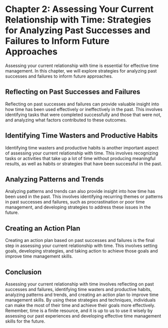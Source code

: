 Chapter 2: Assessing Your Current Relationship with Time: Strategies for Analyzing Past Successes and Failures to Inform Future Approaches
==========================================================================================================================================

Assessing your current relationship with time is essential for effective time management. In this chapter, we will explore strategies for analyzing past successes and failures to inform future approaches.

Reflecting on Past Successes and Failures
-----------------------------------------

Reflecting on past successes and failures can provide valuable insight into how time has been used effectively or ineffectively in the past. This involves identifying tasks that were completed successfully and those that were not, and analyzing what factors contributed to these outcomes.

Identifying Time Wasters and Productive Habits
----------------------------------------------

Identifying time wasters and productive habits is another important aspect of assessing your current relationship with time. This involves recognizing tasks or activities that take up a lot of time without producing meaningful results, as well as habits or strategies that have been successful in the past.

Analyzing Patterns and Trends
-----------------------------

Analyzing patterns and trends can also provide insight into how time has been used in the past. This involves identifying recurring themes or patterns in past successes and failures, such as procrastination or poor time management, and developing strategies to address these issues in the future.

Creating an Action Plan
-----------------------

Creating an action plan based on past successes and failures is the final step in assessing your current relationship with time. This involves setting goals, developing strategies, and taking action to achieve those goals and improve time management skills.

Conclusion
----------

Assessing your current relationship with time involves reflecting on past successes and failures, identifying time wasters and productive habits, analyzing patterns and trends, and creating an action plan to improve time management skills. By using these strategies and techniques, individuals can make the most of their time and achieve their goals more effectively. Remember, time is a finite resource, and it is up to us to use it wisely by assessing our past experiences and developing effective time management skills for the future.
